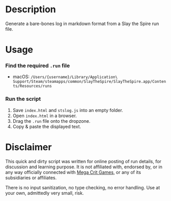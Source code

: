 # Description

Generate a bare-bones log in markdown format from a Slay the Spire run file.

# Usage

### Find the required `.run` file

- macOS: `/Users/{username}/Library/Application\ Support/Steam/steamapps/common/SlayTheSpire/SlayTheSpire.app/Contents/Resources/runs`

### Run the script

1. Save `index.html` and `stslog.js` into an empty folder.
2. Open `index.html` in a browser.
3. Drag the `.run` file onto the dropzone.
4. Copy & paste the displayed text.

# Disclaimer

This quick and dirty script was written for online posting of run details, for discussion and learning purpose. It is not affiliated with, endorsed by, or in any way officially connected with [Mega Crit Games](https://www.megacrit.com/), or any of its subsidiaries or affiliates.

There is no input sanitization, no type checking, no error handling. Use at your own, admittedly very small, risk.
